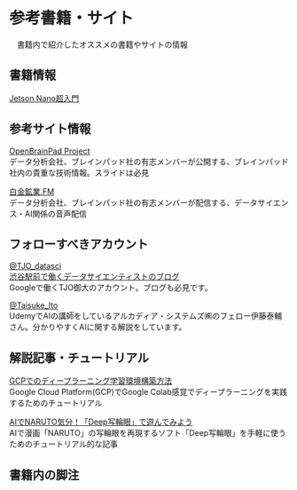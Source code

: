 # 参考書籍・サイト

　書籍内で紹介したオススメの書籍やサイトの情報

## 書籍情報

[Jetson Nano超入門]()

## 参考サイト情報

[OpenBrainPad Project](https://brainpad.github.io/OpenBrainPad/)  
データ分析会社、ブレインパッド社の有志メンバーが公開する、ブレインパッド社内の貴重な技術情報。スライドは必見

[白金鉱業.FM](https://shirokane-kougyou.fm/)  
データ分析会社、ブレインパッド社の有志メンバーが配信する、データサイエンス・AI関係の音声配信

## フォローすべきアカウント

[@TJO_datasci](https://twitter.com/TJO_datasci)  
[渋谷駅前で働くデータサイエンティストのブログ](https://tjo.hatenablog.com/)  
Googleで働くTJO御大のアカウント。ブログも必見です。

[@Taisuke_Ito](https://twitter.com/Taisuke_Ito)  
UdemyでAIの講師をしているアルカディア・システムズ㈱のフェロー伊藤泰輔さん。分かりやすくAIに関する解説をしています。

[]()

[]()

## 解説記事・チュートリアル

[GCPでのディープラーニング学習環境構築方法](https://qiita.com/karaage0703/items/77d6d75db9105a5e8983)  
Google Cloud Platform(GCP)でGoogle Colab感覚でディープラーニングを実践するためのチュートリアル

[AIでNARUTO気分！「Deep写輪眼」で遊んでみよう](https://karaage.hatenadiary.jp/entry/2020/10/16/073000)  
AIで漫画「NARUTO」の写輪眼を再現するソフト「Deep写輪眼」を手軽に使うためのチュートリアル的な記事

## 書籍内の脚注
